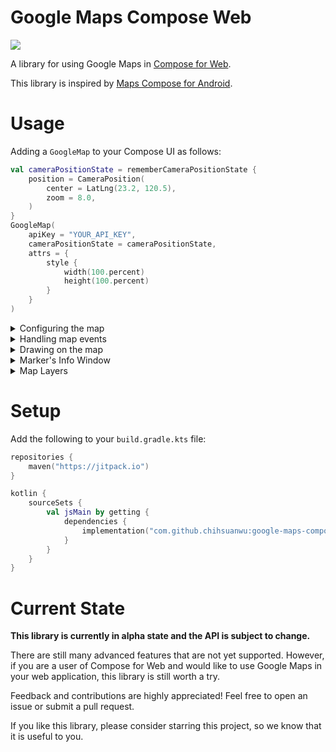 # Google Maps Compose Web

[![](https://jitpack.io/v/chihsuanwu/google-maps-compose-web.svg)](https://jitpack.io/#chihsuanwu/google-maps-compose-web)

A library for using Google Maps in [Compose for Web](https://github.com/JetBrains/compose-jb).

This library is inspired by [Maps Compose for Android](https://github.com/googlemaps/android-maps-compose).

# Usage

Adding a `GoogleMap` to your Compose UI as follows:

```kotlin
val cameraPositionState = rememberCameraPositionState {
    position = CameraPosition(
        center = LatLng(23.2, 120.5),
        zoom = 8.0,
    )
}
GoogleMap(
    apiKey = "YOUR_API_KEY",
    cameraPositionState = cameraPositionState,
    attrs = {
        style {
            width(100.percent)
            height(100.percent)
        }
    }
)
```

<details>
  <summary>Configuring the map</summary>

## Configuring the map

Configuring the map can be done by passing a `MapOptions` object to the `GoogleMap` composable.
    
```kotlin
val mapOptions = remember {
    MapOptions(
        fullscreenControl = false,
        // ...
    )
}

GoogleMap(
    // ...
    mapOptions = mapOptions,
) {
    // ...
}
```

</details>

<details>
  <summary>Handling map events</summary>

## Handling map events

Map events can be handled by passing a lambda expression to the `GoogleMap` composable.

```kotlin
GoogleMap(
    // ...
    onClick = {
        console.log("Map clicked!")
    },
    onDrag = {
        console.log("Map dragged!")
    },
    // Add more events here
) {
    // ...
}
```

</details>

<details>
  <summary>Drawing on the map</summary>

## Drawing on the map

Adding child composable, such as `Marker`, to the `GoogleMap` composable.

```kotlin
GoogleMap(
    // ...
) {
    Marker(
        state = MarkerState(position = LatLng(23.2, 120.5)),
        onClick = {
            console.log("Marker clicked!")
        },
        // ...
    )
}
```

Currently, the following drawing composable are supported:
- `Marker`
- `Polyline`
- `Polygon`
- `Circle`
- `InfoWindow`

</details>

<details>
  <summary>Marker's Info Window</summary>

## Marker's Info Window

An info window can be added to a `Marker` directly by passing a lambda expression to the `infoContent` parameter.

To show the info window, call `showInfoWindow()` on the `MarkerState`.

```kotlin
state = rememberMarkerState()

Marker(
    state = state,
    // ...
    infoContent = {
        Div {
            Span({ style { fontSize(20.px) } }) {
                Text("Info Window Title")
            }
            Text("Info Window Content")
        }
    }
) 

// show the info window
state.showInfoWindow()
```

</details>

<details>
  <summary>Map Layers</summary>

## Map Layers

Map layers can be added to the `GoogleMap` composable.

```kotlin
GoogleMap(
    // ...
) {
    if (showTrafficLayer) {
        TrafficLayer()
    }
}
```

Currently, `TrafficLayer`, `TransitLayer`, and `BicyclingLayer` are supported.

</details>

# Setup

Add the following to your `build.gradle.kts` file:

```kotlin
repositories {
    maven("https://jitpack.io")
}

kotlin {
    sourceSets {
        val jsMain by getting {
            dependencies {
                implementation("com.github.chihsuanwu:google-maps-compose-web:<version>")
            }
        }
    }
}
```

# Current State

**This library is currently in alpha state and the API is subject to change.** 

There are still many advanced features that are not yet supported.
However, if you are a user of Compose for Web and would like to use Google Maps in your web application, 
this library is still worth a try.

Feedback and contributions are highly appreciated! Feel free to open an issue or submit a pull request.

If you like this library, please consider starring this project, so we know that it is useful to you.
